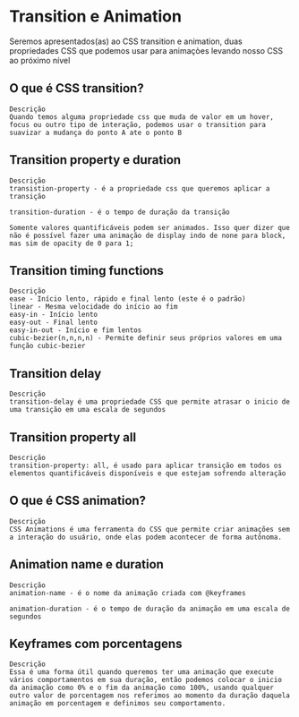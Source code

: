 # Transition e Animation
Seremos apresentados(as) ao CSS transition e animation, duas propriedades CSS que podemos usar para animaçòes levando nosso CSS ao próximo nível


## O que é CSS transition?
```
Descrição
Quando temos alguma propriedade css que muda de valor em um hover, focus ou outro tipo de interação, podemos usar o transition para suavizar a mudança do ponto A ate o ponto B

```

## Transition property e duration
```
Descrição
transistion-property - é a propriedade css que queremos aplicar a transição

transition-duration - é o tempo de duração da transição

Somente valores quantificáveis podem ser animados. Isso quer dizer que não é possível fazer uma animação de display indo de none para block, mas sim de opacity de 0 para 1;

```

## Transition timing functions
```
Descrição
ease - Início lento, rápido e final lento (este é o padrão)
linear - Mesma velocidade do início ao fim
easy-in - Início lento
easy-out - Final lento
easy-in-out - Início e fim lentos
cubic-bezier(n,n,n,n) - Permite definir seus próprios valores em uma função cubic-bezier

```
## Transition delay
```
Descrição
transition-delay é uma propriedade CSS que permite atrasar o inicio de uma transição em uma escala de segundos

```
## Transition property all
```
Descrição
transition-property: all, é usado para aplicar transição em todos os elementos quantificáveis disponíveis e que estejam sofrendo alteração

```

## O que é CSS animation?
```
Descrição
CSS Animations é uma ferramenta do CSS que permite criar animações sem a interação do usuário, onde elas podem acontecer de forma autônoma.

```
## Animation name e duration
```
Descrição
animation-name - é o nome da animação criada com @keyframes

animation-duration - é o tempo de duração da animação em uma escala de segundos

```
## Keyframes com porcentagens
```
Descrição
Essa é uma forma útil quando queremos ter uma animação que execute vários comportamentos em sua duração, então podemos colocar o inicio da animação como 0% e o fim da animação como 100%, usando qualquer outro valor de porcentagem nos referimos ao momento da duração daquela animação em porcentagem e definimos seu comportamento.

```






